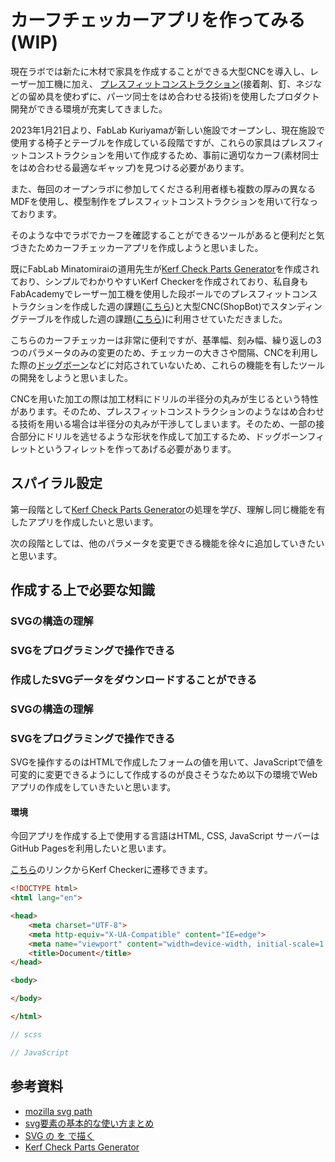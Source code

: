 
# カーフチェッカーアプリを作ってみる (WIP)

現在ラボでは新たに木材で家具を作成することができる大型CNCを導入し、レーザー加工機に加え、
[プレスフィットコンストラクション](http://japan.fabcloud.io/FabAcademy-Tutorials/jp/week03_computer_controlled_cutting/press_fit_jp.html)(接着剤、釘、ネジなどの留め具を使わずに、パーツ同士をはめ合わせる技術)を使用したプロダクト開発ができる環境が充実してきました。

2023年1月21日より、FabLab Kuriyamaが新しい施設でオープンし、現在施設で使用する椅子とテーブルを作成している段階ですが、これらの家具はプレスフィットコンストラクションを用いて作成するため、事前に適切なカーフ(素材同士をはめ合わせる最適なギャップ)を見つける必要があります。

また、毎回のオープンラボに参加してくださる利用者様も複数の厚みの異なるMDFを使用し、模型制作をプレスフィットコンストラクションを用いて行なっております。

そのような中でラボでカーフを確認することができるツールがあると便利だと気づきたためカーフチェッカーアプリを作成しようと思いました。

既にFabLab Minatomiraiの道用先生が[Kerf Check Parts Generator](https://doyolab.net/appli/kerf_check/kerf_check.html)を作成されており、シンプルでわかりやすいKerf Checkerを作成されており、私自身もFabAcademyでレーザー加工機を使用した段ボールでのプレスフィットコンストラクションを作成した週の課題([こちら](https://fabacademy.org/2022/labs/kamakura/students/atsufumi-suzuki/assignments/week03.html))と大型CNC(ShopBot)でスタンディングテーブルを作成した週の課題([こちら](https://fabacademy.org/2022/labs/kamakura/students/atsufumi-suzuki/assignments/week07.html))に利用させていただきました。

こちらのカーフチェッカーは非常に便利ですが、基準幅、刻み幅、繰り返しの3つのパラメータのみの変更のため、チェッカーの大きさや間隔、CNCを利用した際の[ドッグボーン](https://www.sanyumokuzai.com/wp/wp-content/uploads/2020/12/%E3%82%B7%E3%83%A7%E3%83%83%E3%83%97%E3%83%9C%E3%83%83%E3%83%88%E6%B3%A8%E6%84%8F%E4%BA%8B%E9%A0%85.pdf)などに対応されていないため、これらの機能を有したツールの開発をしようと思いました。

CNCを用いた加工の際は加工材料にドリルの半径分の丸みが生じるという特性があります。そのため、プレスフィットコンストラクションのようなはめ合わせる技術を用いる場合は半径分の丸みが干渉してしまいます。そのため、一部の接合部分にドリルを逃せるような形状を作成して加工するため、ドッグボーンフィレットというフィレットを作ってあげる必要があります。



## スパイラル設定
第一段階として[Kerf Check Parts Generator](https://doyolab.net/appli/kerf_check/kerf_check.html)の処理を学び、理解し同じ機能を有したアプリを作成したいと思います。

次の段階としては、他のパラメータを変更できる機能を徐々に追加していきたいと思います。


## 作成する上で必要な知識

### SVGの構造の理解
### SVGをプログラミングで操作できる
### 作成したSVGデータをダウンロードすることができる

### SVGの構造の理解

### SVGをプログラミングで操作できる
SVGを操作するのはHTMLで作成したフォームの値を用いて、JavaScriptで値を可変的に変更できるようにして作成するのが良さそうなため以下の環境でWebアプリの作成をしていきたいと思います。

#### 環境
今回アプリを作成する上で使用する言語はHTML, CSS, JavaScript
サーバーはGitHub Pagesを利用したいと思います。

[こちら](https://atsu3.github.io/Kerf_Checker_mk2/)のリンクからKerf Checkerに遷移できます。

```HTML
<!DOCTYPE html>
<html lang="en">

<head>
    <meta charset="UTF-8">
    <meta http-equiv="X-UA-Compatible" content="IE=edge">
    <meta name="viewport" content="width=device-width, initial-scale=1.0">
    <title>Document</title>
</head>

<body>

</body>

</html>
```

```SCSS
// scss
```

```JavaScript
// JavaScript
```

## 参考資料
- [mozilla svg path](https://developer.mozilla.org/ja/docs/Web/SVG/Tutorial/Paths)
- [svg要素の基本的な使い方まとめ](http://defghi1977.html.xdomain.jp/tech/svgMemo/svgMemo_03.htm)
- [SVG の <circle> を <path> で描く](https://tyru.github.io/svg-circle-misc-algorithm/#whatsthis)
- [Kerf Check Parts Generator](https://doyolab.net/appli/kerf_check/kerf_check.html)



